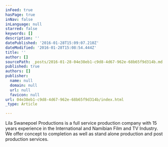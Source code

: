 ```yaml
---
inFeed: true
hasPage: true
inNav: false
inLanguage: null
starred: false
keywords: []
description: ''
datePublished: '2016-01-28T15:09:07.210Z'
dateModified: '2016-01-28T15:08:54.444Z'
title: ''
author: []
sourcePath: _posts/2016-01-28-04e38eb1-c9d8-4d67-962e-68b65f9d314b.md
published: true
authors: []
publisher:
  name: null
  domain: null
  url: null
  favicon: null
url: 04e38eb1-c9d8-4d67-962e-68b65f9d314b/index.html
_type: Article

---
```

Lila Swanepoel Productions is a full service production company with 15 years experience in the International and Namibian Film and TV Industry. We offer concept to completion as well as stand alone production and post production services.